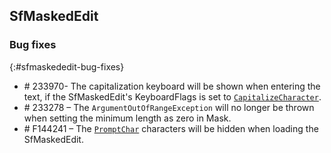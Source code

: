 ## SfMaskedEdit

### Bug fixes
{:#sfmaskededit-bug-fixes}

* \# 233970- The capitalization keyboard will be shown when entering the text, if the SfMaskedEdit's KeyboardFlags is set to [`CapitalizeCharacter`](https://docs.microsoft.com/en-us/dotnet/api/xamarin.forms.keyboardflags?view=xamarin-forms#Xamarin_Forms_KeyboardFlags_CapitalizeCharacter). 
* \# 233278 – The `ArgumentOutOfRangeException` will no longer be thrown when setting the minimum length as zero in Mask.
* \# F144241 – The [`PromptChar`](https://help.syncfusion.com/xamarin/sfmaskededit/basic-features#setting-prompt-character) characters will be hidden when loading the SfMaskedEdit.

